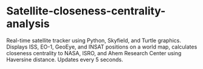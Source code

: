 # Satellite-closeness-centrality-analysis
Real-time satellite tracker using Python, Skyfield, and Turtle graphics. Displays ISS, EO-1, GeoEye, and INSAT positions on a world map, calculates closeness centrality to NASA, ISRO, and Ahem Research Center using Haversine distance. Updates every 5 seconds.
